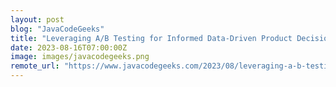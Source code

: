 ```yaml
---
layout: post
blog: "JavaCodeGeeks"
title: "Leveraging A/B Testing for Informed Data-Driven Product Decisions"
date: 2023-08-16T07:00:00Z
image: images/javacodegeeks.png
remote_url: "https://www.javacodegeeks.com/2023/08/leveraging-a-b-testing-for-informed-data-driven-product-decisions.html"
---
```

